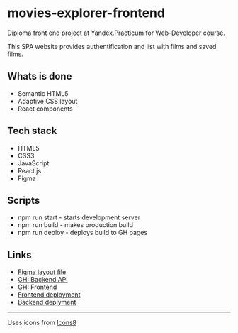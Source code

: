 # movies-explorer-frontend

Diploma front end project at Yandex.Practicum for Web-Developer course.

This SPA website provides authentification and list with films and saved films.

##  Whats is done
* Semantic HTML5
* Adaptive CSS layout
* React components

## Tech stack
* HTML5
* CSS3
* JavaScript
* React.js
* Figma

## Scripts 
* npm run start - starts development server
* npm run build - makes production build
* npm run deploy - deploys build to GH pages

## Links
* [Figma layout file](https://disk.yandex.ru/d/p6Z5kQBpCpwasg)
* [GH: Backend API](https://github.com/Mikeloangel/movies-explorer-api)
* [GH: Frontend](https://github.com/Mikeloangel/movies-explorer-frontend)
* [Frontend deployment](https://filmoteka.nomoredomains.club/signin)
* [Backend deplyment](https://lumiere.nomoredomains.club')

***
Uses icons from [Icons8](https://icons8.com)
